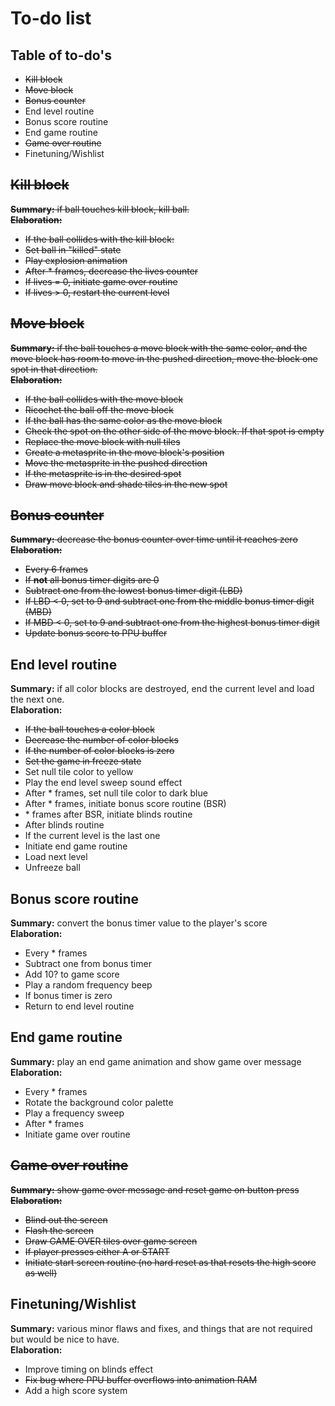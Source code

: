 # To-do list

## Table of to-do's
- ~~Kill block~~
- ~~Move block~~
- ~~Bonus counter~~
- End level routine
- Bonus score routine
- End game routine
- ~~Game over routine~~
- Finetuning/Wishlist

## ~~Kill block~~
~~**Summary:** if ball touches kill block, kill ball.~~  
~~**Elaboration:**~~
- ~~If the ball collides with the kill block:~~
- ~~Set ball in "killed" state~~
- ~~Play explosion animation~~
- ~~After \* frames, decrease the lives counter~~
- ~~If lives = 0, initiate game over routine~~
- ~~If lives > 0, restart the current level~~

## ~~Move block~~
~~**Summary:** if the ball touches a move block with the same color, and the move block has room to move in the pushed direction, move the block one spot in that direction.~~  
~~**Elaboration:**~~
- ~~If the ball collides with the move block~~
- ~~Ricochet the ball off the move block~~
- ~~If the ball has the same color as the move block~~
- ~~Check the spot on the other side of the move block. If that spot is empty~~
- ~~Replace the move block with null tiles~~
- ~~Create a metasprite in the move block's position~~
- ~~Move the metasprite in the pushed direction~~
- ~~If the metasprite is in the desired spot~~
- ~~Draw move block and shade tiles in the new spot~~

## ~~Bonus counter~~
~~**Summary:** decrease the bonus counter over time until it reaches zero~~  
~~**Elaboration:**~~
- ~~Every 6 frames~~
- ~~If **not** all bonus timer digits are 0~~
- ~~Subtract one from the lowest bonus timer digit (LBD)~~
- ~~If LBD < 0, set to 9 and subtract one from the middle bonus timer digit (MBD)~~
- ~~If MBD < 0, set to 9 and subtract one from the highest bonus timer digit~~
- ~~Update bonus score to PPU buffer~~

## End level routine
**Summary:** if all color blocks are destroyed, end the current level and load the next one.  
**Elaboration:**
- ~~If the ball touches a color block~~
- ~~Decrease the number of color blocks~~
- ~~If the number of color blocks is zero~~
- ~~Set the game in freeze state~~
- Set null tile color to yellow
- Play the end level sweep sound effect
- After \* frames, set null tile color to dark blue
- After \* frames, initiate bonus score routine (BSR)
- \* frames after BSR, initiate blinds routine
- After blinds routine
- If the current level is the last one
- Initiate end game routine
- Load next level
- Unfreeze ball

## Bonus score routine
**Summary:** convert the bonus timer value to the player's score  
**Elaboration:**
- Every \* frames
- Subtract one from bonus timer
- Add 10? to game score
- Play a random frequency beep
- If bonus timer is zero
- Return to end level routine

## End game routine
**Summary:** play an end game animation and show game over message  
**Elaboration:**
- Every \* frames
- Rotate the background color palette
- Play a frequency sweep
- After \* frames
- Initiate game over routine

## ~~Game over routine~~
~~**Summary:** show game over message and reset game on button press~~  
~~**Elaboration:**~~
- ~~Blind out the screen~~
- ~~Flash the screen~~
- ~~Draw GAME OVER tiles over game screen~~
- ~~If player presses either A or START~~
- ~~Initiate start screen routine (no hard reset as that resets the high score as well)~~

## Finetuning/Wishlist
**Summary:** various minor flaws and fixes, and things that are not required but would be nice to have.  
**Elaboration:**
- Improve timing on blinds effect
- ~~Fix bug where PPU buffer overflows into animation RAM~~
- Add a high score system
